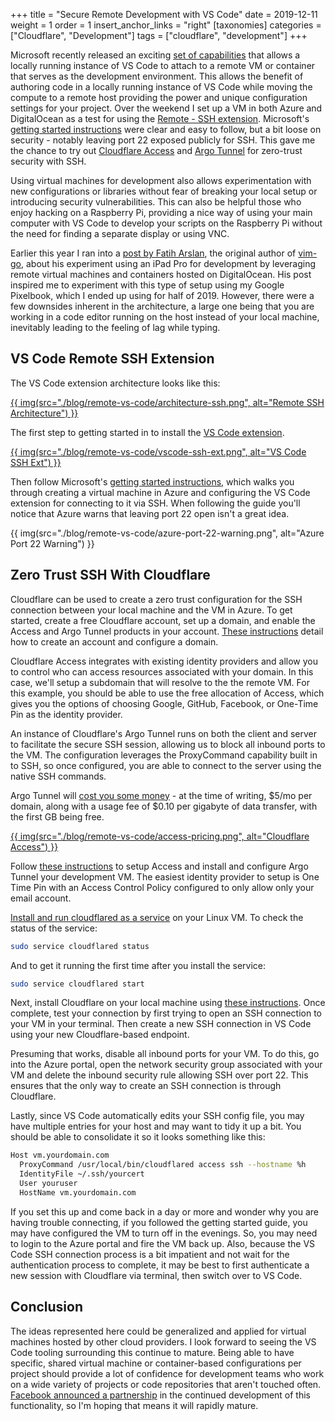 +++
title = "Secure Remote Development with VS Code"
date = 2019-12-11
weight = 1
order = 1
insert_anchor_links = "right"
[taxonomies]
categories = ["Cloudflare", "Development"]
tags = ["cloudflare", "development"]
+++

Microsoft recently released an exciting [set of capabilities](https://code.visualstudio.com/docs/remote/ssh) that allows a locally running instance of VS Code to attach to a remote VM or container that serves as the development environment. This allows the benefit of authoring code in a locally running instance of VS Code while moving the compute to a remote host providing the power and unique configuration settings for your project. Over the weekend I set up a VM in both Azure and DigitalOcean as a test for using the [Remote - SSH extension](https://marketplace.visualstudio.com/items?itemName=ms-vscode-remote.remote-ssh). Microsoft's [getting started instructions](https://code.visualstudio.com/remote-tutorials/ssh/getting-started) were clear and easy to follow, but a bit loose on security - notably leaving port 22 exposed publicly for SSH. This gave me the chance to try out [Cloudflare Access](https://teams.cloudflare.com/access/) and [Argo Tunnel](https://www.cloudflare.com/products/argo-tunnel/) for zero-trust security with SSH.

<!-- more -->

Using virtual machines for development also allows experimentation with new configurations or libraries without fear of breaking your local setup or introducing security vulnerabilities. This can also be helpful those who enjoy hacking on a Raspberry Pi, providing a nice way of using your main computer with VS Code to develop your scripts on the Raspberry Pi without the need for finding a separate display or using VNC.

Earlier this year I ran into a [post by Fatih Arslan](https://arslan.io/2019/01/07/using-the-ipad-pro-as-my-development-machine/), the original author of [vim-go](https://github.com/fatih/vim-go), about his experiment using an iPad Pro for development by leveraging remote virtual machines and containers hosted on DigitalOcean. His post inspired me to experiment with this type of setup using my Google Pixelbook, which I ended up using for half of 2019. However, there were a few downsides inherent in the architecture, a large one being that you are working in a code editor running on the host instead of your local machine, inevitably leading to the feeling of lag while typing.

## VS Code Remote SSH Extension

The VS Code extension architecture looks like this:

[{{ img(src="./blog/remote-vs-code/architecture-ssh.png", alt="Remote SSH Architecture") }}](https://code.visualstudio.com/blogs/2019/07/25/remote-ssh)

The first step to getting started in to install the [VS Code extension](https://marketplace.visualstudio.com/items?itemName=ms-vscode-remote.remote-ssh).

[{{ img(src="./blog/remote-vs-code/vscode-ssh-ext.png", alt="VS Code SSH Ext") }}](https://marketplace.visualstudio.com/items?itemName=ms-vscode-remote.remote-ssh)

Then follow Microsoft's [getting started instructions](https://code.visualstudio.com/remote-tutorials/ssh/getting-started), which walks you through creating a virtual machine in Azure and configuring the VS Code extension for connecting to it via SSH. When following the guide you'll notice that Azure warns that leaving port 22 open isn't a great idea.

{{ img(src="./blog/remote-vs-code/azure-port-22-warning.png", alt="Azure Port 22 Warning") }}

## Zero Trust SSH With Cloudflare

Cloudflare can be used to create a zero trust configuration for the SSH connection between your local machine and the VM in Azure. To get started, create a free Cloudflare account, set up a domain, and enable the Access and Argo Tunnel products in your account. [These instructions](https://support.cloudflare.com/hc/en-us/articles/201720164-Creating-a-Cloudflare-account-and-adding-a-website) detail how to create an account and configure a domain.

Cloudflare Access integrates with existing identity providers and allow you to control who can access resources associated with your domain. In this case, we'll setup a subdomain that will resolve to the the remote VM. For this example, you should be able to use the free allocation of Access, which gives you the options of choosing Google, GitHub, Facebook, or One-Time Pin as the identity provider.

An instance of Cloudflare's Argo Tunnel runs on both the client and server to facilitate the secure SSH session, allowing us to block all inbound ports to the VM. The configuration leverages the ProxyCommand capability built in to SSH, so once configured, you are able to connect to the server using the native SSH commands.

Argo Tunnel will [cost you some money](https://support.cloudflare.com/hc/en-us/articles/115000224192-Billing-for-Argo-) - at the time of writing, $5/mo per domain, along with a usage fee of $0.10 per gigabyte of data transfer, with the first GB being free.

[{{ img(src="./blog/remote-vs-code/access-pricing.png", alt="Cloudflare Access") }}](https://www.cloudflare.com/products/cloudflare-access/)

Follow [these instructions](https://developers.cloudflare.com/access/ssh/protecting-ssh-server/) to setup Access and install and configure Argo Tunnel your development VM. The easiest identity provider to setup is One Time Pin with an Access Control Policy configured to only allow only your email account.

[Install and run cloudflared as a service](https://developers.cloudflare.com/argo-tunnel/reference/service/) on your Linux VM. To check the status of the service:

```bash
sudo service cloudflared status
```

And to get it running the first time after you install the service:

```bash
sudo service cloudflared start
```

Next, install Cloudflare on your local machine using [these instructions](https://developers.cloudflare.com/access/ssh/connect-ssh/). Once complete, test your connection by first trying to open an SSH connection to your VM in your terminal. Then create a new SSH connection in VS Code using your new Cloudflare-based endpoint.

Presuming that works, disable all inbound ports for your VM. To do this, go into the Azure portal, open the network security group associated with your VM and delete the inbound security rule allowing SSH over port 22. This ensures that the only way to create an SSH connection is through Cloudflare.

Lastly, since VS Code automatically edits your SSH config file, you may have multiple entries for your host and may want to tidy it up a bit. You should be able to consolidate it so it looks something like this:

```bash
Host vm.yourdomain.com
  ProxyCommand /usr/local/bin/cloudflared access ssh --hostname %h
  IdentityFile ~/.ssh/yourcert
  User youruser
  HostName vm.yourdomain.com
```

If you set this up and come back in a day or more and wonder why you are having trouble connecting, if you followed the getting started guide, you may have configured the VM to turn off in the evenings. So, you may need to login to the Azure portal and fire the VM back up. Also, because the VS Code SSH connection process is a bit impatient and not wait for the authentication process to complete, it may be best to first authenticate a new session with Cloudflare via terminal, then switch over to VS Code.

## Conclusion

The ideas represented here could be generalized and applied for virtual machines hosted by other cloud providers. I look forward to seeing the VS Code tooling surrounding this continue to mature. Being able to have specific, shared virtual machine or container-based configurations per project should provide a lot of confidence for development teams who work on a wide variety of projects or code repositories that aren't touched often. [Facebook announced a partnership](https://developers.facebook.com/blog/post/2019/11/19/facebook-microsoft-partnering-remote-development/) in the continued development of this functionality, so I'm hoping that means it will rapidly mature.
